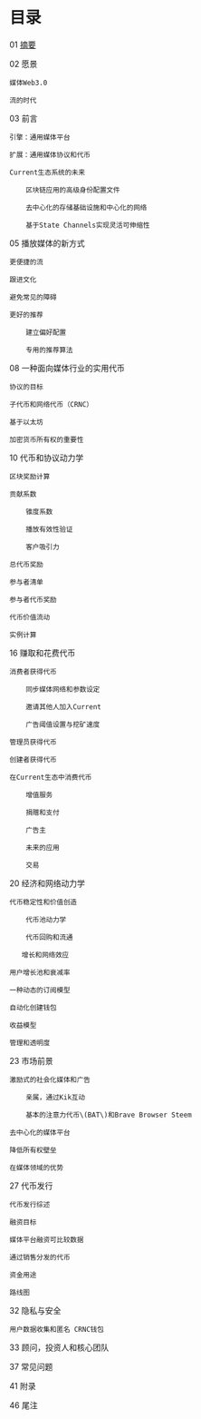 # 目录

01 [摘要](/zhai-yao.md)

02 愿景

```
媒体Web3.0

流的时代
```

03 前言

```
引擎：通用媒体平台

扩展：通用媒体协议和代币

Current生态系统的未来

    区块链应用的高级身份配置文件

    去中心化的存储基础设施和中心化的网络

    基于State Channels实现灵活可伸缩性
```

05 播放媒体的新方式

```
更便捷的流

跟进文化

避免常见的障碍

更好的推荐

    建立偏好配置

    专用的推荐算法
```

08 一种面向媒体行业的实用代币

```
协议的目标

子代币和网络代币（CRNC）

基于以太坊

加密货币所有权的重要性
```

10 代币和协议动力学

```
区块奖励计算

贡献系数

    锥度系数

    播放有效性验证

    客户吸引力

总代币奖励

参与者清单

参与者代币奖励

代币价值流动

实例计算
```

16 赚取和花费代币

```
消费者获得代币

    同步媒体网络和参数设定

    邀请其他人加入Current

    广告阈值设置与挖矿速度

管理员获得代币

创建者获得代币

在Current生态中消费代币

    增值服务

    捐赠和支付

    广告主

    未来的应用

    交易
```

20 经济和网络动力学

```
代币稳定性和价值创造

    代币池动力学

    代币回购和流通

   增长和网络效应

用户增长池和衰减率

一种动态的订阅模型

自动化创建钱包

收益模型

管理和透明度
```

23 市场前景

```
激励式的社会化媒体和广告

    亲属，通过Kik互动

    基本的注意力代币\(BAT\)和Brave Browser Steem

去中心化的媒体平台

降低所有权壁垒

在媒体领域的优势
```

27 代币发行

```
代币发行综述

融资目标

媒体平台融资可比较数据

通过销售分发的代币

资金用途

路线图
```

32 隐私与安全

```
用户数据收集和匿名 CRNC钱包
```

33 顾问，投资人和核心团队

37 常见问题

41 附录

46 尾注

